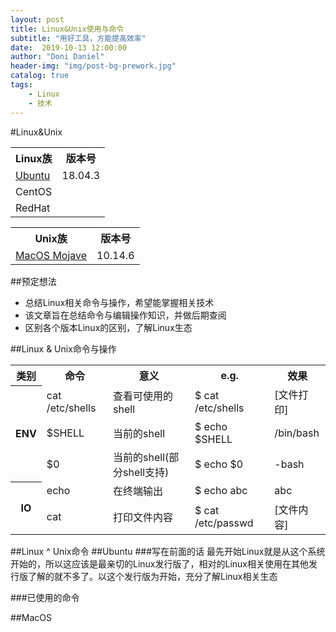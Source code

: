 ```yaml
---
layout: post
title: Linux&Unix使用与命令
subtitle: "用好工具，方能提高效率"
date:  2019-10-13 12:00:00
author: "Doni Daniel"
header-img: "img/post-bg-prework.jpg"
catalog: true
tags: 
    - Linux
    - 技术
---
```


#Linux&Unix
<table>
	<tr><th>Linux族</th><th>版本号</th></tr>
	<tr><td><a href="#ubuntu">Ubuntu</a></td><td>18.04.3</td></tr>
	<tr><td>CentOS</td></tr>
	<tr><td>RedHat</td></tr>
</table>
<table>
	<tr><th>Unix族</th><th>版本号</th></tr>
	<tr><td><a href="#macos">MacOS Mojave</a></td><td>10.14.6</td></tr>
</table>

##预定想法
- 总结Linux相关命令与操作，希望能掌握相关技术
- 该文章旨在总结命令与编辑操作知识，并做后期查阅
- 区别各个版本Linux的区别，了解Linux生态

##Linux & Unix命令与操作
<table>
	<tr><th>类别</th><th>命令</th><th>意义</th><th>e.g.</th><th>效果</th></tr>
	<tr><th rowspan=3 >ENV</th><td>cat /etc/shells</td><td>查看可使用的shell</td><td>$ cat /etc/shells</td><td>[文件打印]</td></tr>
	<tr><td>$SHELL</td><td>当前的shell</td><td>$ echo $SHELL</td><td>/bin/bash</td></tr>
	<tr><td>$0</td><td>当前的shell(部分shell支持)</td><td>$ echo $0</td><td>-bash</td></tr>
	<tr><th rowspan=2 >IO</th><td>echo</td><td>在终端输出</td><td>$ echo abc</td><td>abc</td></tr>
	<tr><td>cat</td><td>打印文件内容</td><td>$ cat /etc/passwd</td><td>[文件内容]</td></tr>
	</table>
##Linux ^ Unix命令


<a name=ubuntu>
##Ubuntu
</a>
###写在前面的话
最先开始Linux就是从这个系统开始的，所以这应该是最亲切的Linux发行版了，相对的Linux相关使用在其他发行版了解的就不多了。以这个发行版为开始，充分了解Linux相关生态

###已使用的命令

<a name=macos>
##MacOS
</a>

